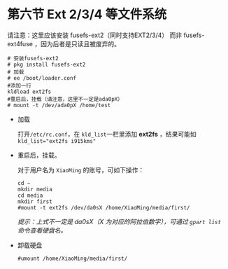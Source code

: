 # 第六节 Ext 2/3/4 等文件系统

请注意：这里应该安装 fusefs-ext2（同时支持EXT2/3/4） 而非 fusefs-ext4fuse ，因为后者是只读且被废弃的。

```
# 安装fusefs-ext2
# pkg install fusefs-ext2
# 加载
# ee /boot/loader.conf
#添加一行
kldload ext2fs
#重启后，挂载（请注意，这里不一定是ada0pX）
# mount -t /dev/ada0pX /home/test
```

- 加载

    打开`/etc/rc.conf`，在 `kld_list`一栏里添加 **ext2fs** ，结果可能如 `kld_list="ext2fs i915kms"`

- 重启后，挂载。

    对于用户名为 `XiaoMing` 的账号，可如下操作：

    ```
    cd ~
    mkdir media
    cd media
    mkdir first
    #mount -t ext2fs /dev/da0sX /home/XiaoMing/media/first/
    ```
    *提示：上式不一定是 da0sX（X 为对应的阿拉伯数字），可通过 `gpart list` 命令查看硬盘名。*

- 卸载硬盘

    `#umount /home/XiaoMing/media/first/`
